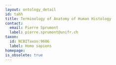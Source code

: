 ```yaml
---
layout: ontology_detail
id: tahh
title: Terminology of Anatomy of Human Histology
contact:
  email: Pierre Sprumont
  label: pierre.sprumont@unifr.ch
taxon:
  id: NCBITaxon:9606
  label: Homo sapiens
homepage: 
is_obsolete: true
---
```



